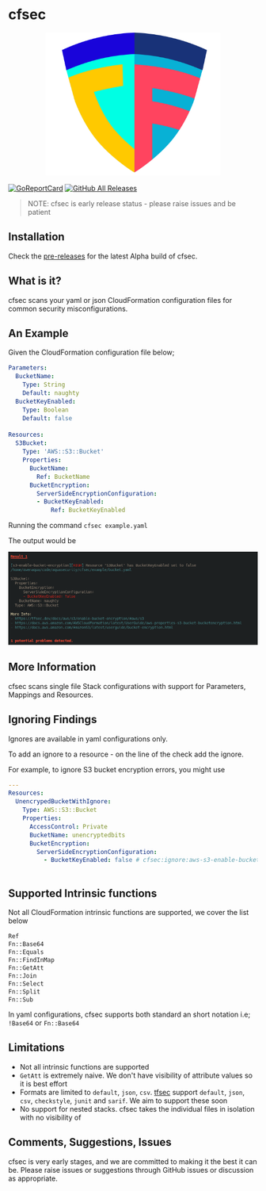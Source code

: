 # cfsec

<p align="center">
  <img width="354" src="./logo.png">
</p>



[![GoReportCard](https://goreportcard.com/badge/github.com/aquasecurity/cfsec)](https://goreportcard.com/report/github.com/aquasecurity/cfsec)
[![GitHub All Releases](https://img.shields.io/github/downloads/aquasecurity/cfsec/total)](https://github.com/aquasecurity/cfsec/releases)

> NOTE: cfsec is early release status - please raise issues and be patient

## Installation

Check the [pre-releases](https://github.com/aquasecurity/cfsec/releases) for the latest Alpha build of cfsec.

## What is it?

cfsec scans your yaml or json CloudFormation configuration files for common security misconfigurations.

## An Example

Given the CloudFormation configuration file below;

```yaml
Parameters:
  BucketName: 
    Type: String
    Default: naughty
  BucketKeyEnabled:
    Type: Boolean
    Default: false

Resources:
  S3Bucket:
    Type: 'AWS::S3::Bucket'
    Properties:
      BucketName: 
        Ref: BucketName
      BucketEncryption:
        ServerSideEncryptionConfiguration:
        - BucketKeyEnabled: 
            Ref: BucketKeyEnabled

```

Running the command `cfsec example.yaml`

The output would be

![screenshot.png](screenshot.png)

## More Information

cfsec scans single file Stack configurations with support for Parameters, Mappings and Resources. 

## Ignoring Findings

Ignores are available in yaml configurations only.

To add an ignore to a resource - on the line of the check add the ignore.

For example, to ignore S3 bucket encryption errors, you might use

```yaml
---
Resources:
  UnencrypedBucketWithIgnore:
    Type: AWS::S3::Bucket
    Properties:
      AccessControl: Private
      BucketName: unencryptedbits
      BucketEncryption:
        ServerSideEncryptionConfiguration:
          - BucketKeyEnabled: false # cfsec:ignore:aws-s3-enable-bucket-encryption
    
```

## Supported Intrinsic functions

Not all CloudFormation intrinsic functions are supported, we cover the list below

```
Ref
Fn::Base64
Fn::Equals
Fn::FindInMap
Fn::GetAtt
Fn::Join
Fn::Select
Fn::Split
Fn::Sub
```

In yaml configurations, cfsec supports both standard an short notation i.e; `!Base64` or `Fn::Base64`

## Limitations

- Not all intrinsic functions are supported
- `GetAtt` is extremely naive. We don't have visibility of attribute values so it is best effort
- Formats are limited to `default`, `json`, `csv`. [tfsec](https://tfsec.dev) support `default`, `json`, `csv`, `checkstyle`, `junit` and `sarif`. We aim to support these soon
- No support for nested stacks. cfsec takes the individual files in isolation with no visibility of 

## Comments, Suggestions, Issues

cfsec is very early stages, and we are committed to making it the best it can be. Please raise issues or suggestions through GitHub issues or discussion as appropriate.



